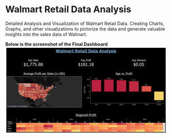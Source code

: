 # Walmart Retail Data Analysis
 Detailed Analysis and Visualization of Walmart Retail Data. Creating Charts, Graphs, and other visualizations to pictorize the data and generate valuable insights into the sales data of Walmart.

**Below is the screenshot of the Final Dashboard**
![Test Image](https://github.com/desaikun1996/Walmart-Retail-Data-Analysis/blob/main/FinalDashboard.png)
